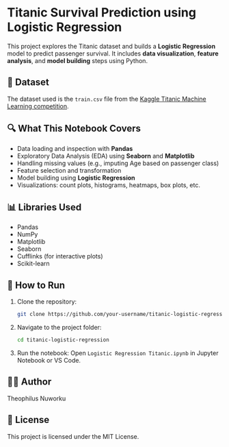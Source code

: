 # Titanic Survival Prediction using Logistic Regression

This project explores the Titanic dataset and builds a **Logistic Regression** model to predict passenger survival. It includes **data visualization**, **feature analysis**, and **model building** steps using Python.

## 📁 Dataset
The dataset used is the `train.csv` file from the [Kaggle Titanic Machine Learning competition](https://www.kaggle.com/c/titanic).

## 🔍 What This Notebook Covers
- Data loading and inspection with **Pandas**
- Exploratory Data Analysis (EDA) using **Seaborn** and **Matplotlib**
- Handling missing values (e.g., imputing Age based on passenger class)
- Feature selection and transformation
- Model building using **Logistic Regression**
- Visualizations: count plots, histograms, heatmaps, box plots, etc.

## 📊 Libraries Used
- Pandas
- NumPy
- Matplotlib
- Seaborn
- Cufflinks (for interactive plots)
- Scikit-learn

## 🚀 How to Run
1. Clone the repository:
   ```bash
   git clone https://github.com/your-username/titanic-logistic-regression.git
   ```
2. Navigate to the project folder:
   ```bash
   cd titanic-logistic-regression
   ```
3. Run the notebook:
   Open `Logistic Regression Titanic.ipynb` in Jupyter Notebook or VS Code.

## 👨‍💻 Author
Theophilus Nuworku

## 📄 License
This project is licensed under the MIT License.
